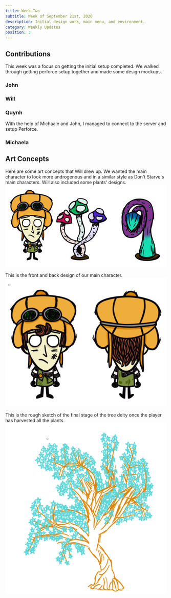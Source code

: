 ```yaml
---
title: Week Two
subtitle: Week of September 21st, 2020
description: Initial design work, main menu, and environment.
category: Weekly Updates
position: 3
---
```


## Contributions

This week was a focus on getting the initial setup completed. We walked through getting perforce setup together and made some design mockups.

### John

### Will

### Quynh

With the help of Michaale and John, I managed to connect to the server and setup Perforce.

### Michaela


## Art Concepts

Here are some art concepts that Will drew up. We wanted the main character to look more androgenous and in a similar style as Don't Starve's main characters. Will also included some plants' designs.
<img src="./media/week-two/intial-design.png" />

This is the front and back design of our main character.
<img src="./media/week-two/character.png" />

This is the rough sketch of the final stage of the tree deity once the player has harvested all the plants. 
<img src="./media/week-two/tree.png" />
